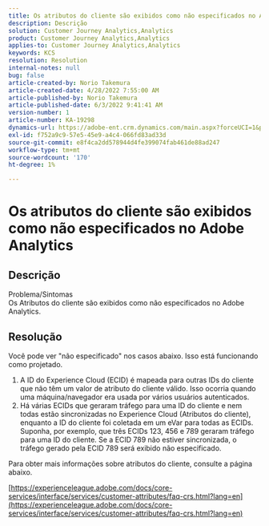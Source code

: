 ```yaml
---
title: Os atributos do cliente são exibidos como não especificados no Adobe Analytics
description: Descrição
solution: Customer Journey Analytics,Analytics
product: Customer Journey Analytics,Analytics
applies-to: Customer Journey Analytics,Analytics
keywords: KCS
resolution: Resolution
internal-notes: null
bug: false
article-created-by: Norio Takemura
article-created-date: 4/28/2022 7:55:00 AM
article-published-by: Norio Takemura
article-published-date: 6/3/2022 9:41:41 AM
version-number: 1
article-number: KA-19298
dynamics-url: https://adobe-ent.crm.dynamics.com/main.aspx?forceUCI=1&pagetype=entityrecord&etn=knowledgearticle&id=8aee8b7a-c8c6-ec11-a7b6-0022480a1af6
exl-id: f752a9c9-57e5-45e9-a4c4-066fd83ad33d
source-git-commit: e8f4ca2dd578944d4fe399074fab461de88ad247
workflow-type: tm+mt
source-wordcount: '170'
ht-degree: 1%

---
```


# Os atributos do cliente são exibidos como não especificados no Adobe Analytics

## Descrição

Problema/Sintomas
<br>Os Atributos do cliente são exibidos como não especificados no Adobe Analytics.

## Resolução




Você pode ver &quot;não especificado&quot; nos casos abaixo. Isso está funcionando como projetado.

1. A ID do Experience Cloud (ECID) é mapeada para outras IDs do cliente que não têm um valor de atributo do cliente válido. Isso ocorria quando uma máquina/navegador era usada por vários usuários autenticados.
2. Há várias ECIDs que geraram tráfego para uma ID do cliente e nem todas estão sincronizadas no Experience Cloud (Atributos do cliente), enquanto a ID do cliente foi coletada em um eVar para todas as ECIDs. Suponha, por exemplo, que três ECIDs 123, 456 e 789 geraram tráfego para uma ID do cliente. Se a ECID 789 não estiver sincronizada, o tráfego gerado pela ECID 789 será exibido não especificado.




Para obter mais informações sobre atributos do cliente, consulte a página abaixo.

[https://experienceleague.adobe.com/docs/core-services/interface/services/customer-attributes/faq-crs.html?lang=en](https://experienceleague.adobe.com/docs/core-services/interface/services/customer-attributes/faq-crs.html?lang=en)
